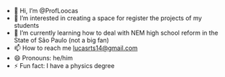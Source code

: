 - 👋 Hi, I’m @ProfLoocas
- 👀 I’m interested in creating a space for register the projects of my students
- 🌱 I’m currently learning how to deal with NEM high school reform in the State of São Paulo (not a big fan)
- 📫 How to reach me lucasrts14@gmail.com
- 😄 Pronouns: he/him
- ⚡ Fun fact: I have a physics degree

<!---
ProfLoocas/ProfLoocas is a ✨ special ✨ repository because its `README.md` (this file) appears on your GitHub profile.
You can click the Preview link to take a look at your changes.
--->
